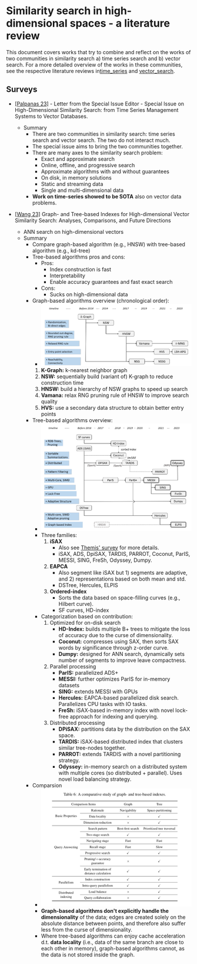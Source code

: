 # Similarity search in high-dimensional spaces - a literature review
This document covers works that try to combine and reflect on the works of two communities in similarity search a) time series search and b) vector search.
For a more detailed overview of the works in these communities, see the respective literature reviews in[time_series](/timeseries_search/literature_review.md) and [vector_search](/vector_search/literature_review.md).

## Surveys
- [[Palpanas 23]](/papers/palpanas23_letter.pdf) - Letter from the Special Issue Editor - Special Issue on High-Dimensional Similarity Search: from Time Series Management Systems to Vector Databases.
    - Summary
        - There are two communities in similarity search: time series search and vector search. The two do not interact much.
        - The special issue aims to bring the two communities together.
        - There are many axes to the similarity search problem:
            - Exact and approximate search
            - Online, offline, and progressive search
            - Approximate algorithms with and without guarantees
            - On disk, in memory solutions
            - Static and streaming data
            - Single and multi-dimensional data
        - **Work on time-series showed to be SOTA** also on vector data problems.

- [[Wang 23]](/papers/wang23_survey.pdf) Graph- and Tree-based Indexes for High-dimensional Vector Similarity Search: Analyses, Comparisons, and Future Directions
    - ANN search on high-dimensional vectors
    - Summary
        - Compare graph-based algorithm (e.g., HNSW) with tree-based algorithm (e.g., kd-tree)
        - Tree-based algorithms pros and cons:
            - Pros: 
                - Index construction is fast
                - Interpretability
                - Enable accuracy guarantees and fast exact search
            - Cons:
                - Sucks on high-dimensional data
        - Graph-based algorithms overview (chronological order):
            - ![overview](assets/wang23_graphmap.png)
            1. **K-Graph:** k-nearest neighbor graph
            2. **NSW:** sequentially build (variant of) K-graph to reduce construction time
            3. **HNSW:** build a hierarchy of NSW graphs to speed up search
            4. **Vamana:** relax RNG pruning rule of HNSW to improve search quality
            5. **HVS:** use a secondary data structure to obtain better entry points
        - Tree-based algorithms overview:
            - ![overview](assets/wang23_treemap.png)
            - Three families:
                1. **iSAX**
                    - Also see [Themis' survey](/timeseries_search/palpanas20_summary_gpt4o.md) for more details.
                    - iSAX, ADS, DpiSAX, TARDIS, PARROT, Coconut, ParIS, MESSI, SING, FreSh, Odyssey, Dumpy.
                2. **EAPCA**
                    - Also segment like iSAX but 1) segments are adaptive, and 2) representations based on both mean and std.
                    - DSTree, Hercules, ELPIS
                3. **Ordered-index**
                    - Sorts the data based on space-filling curves (e.g., Hilbert curve).
                    - SF curves, HD-index
            - Categorization based on contribution:
                1. Optimized for on-disk search
                    - **HD-Index:** builds multiple B+ trees to mitigate the loss of accuracy due to the curse of dimensionality.
                    - **Coconut:** compresses using SAX, then sorts SAX words by significance through z-order curve.
                    - **Dumpy:** designed for ANN search, dynamically sets number of segments to improve leave compactness.
                2. Parallel processing
                    - **ParIS:** parallelized ADS+
                    - **MESSI:** further optimizes ParIS for in-memory datasets
                    - **SING:** extends MESSI with GPUs
                    - **Hercules:** EAPCA-based parallelized disk search. Parallelizes CPU tasks with IO tasks.
                    - **FreSh:** iSAX-based in-memory index with novel lock-free approach for indexing and querying.
                3. Distributed processing
                    - **DPiSAX:** partitions data by the distribution on the SAX space.
                    - **TARDIS:** iSAX-based distributed index that clusters similar tree-nodes together.
                    - **PARROT:** extends TARDIS with a novel partitioning strategy.
                    - **Odyssey:** in-memory search on a distributed system with multiple cores (so distributed + parallel). Uses novel load balancing strategy.
        - Comparsion
            - ![overview](assets/wang23_comparison.png)
            - **Graph-based algorithms don't explicitly handle the dimensionality** of the data; edges are created solely on the absolute distance between points, and therefore also suffer less from the curse of dimensionality.
            - Where tree-based algorithms can enjoy cache acceleration d.t. **data locality** (i.e., data of the same branch are close to each other in memory), graph-based algorithms cannot, as the data is not stored inside the graph.